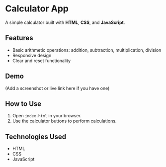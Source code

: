 # Calculator App

A simple calculator built with **HTML**, **CSS**, and **JavaScript**.

## Features
- Basic arithmetic operations: addition, subtraction, multiplication, division
- Responsive design
- Clear and reset functionality

## Demo
(Add a screenshot or live link here if you have one)

## How to Use
1. Open `index.html` in your browser.
2. Use the calculator buttons to perform calculations.

## Technologies Used
- HTML
- CSS
- JavaScript



